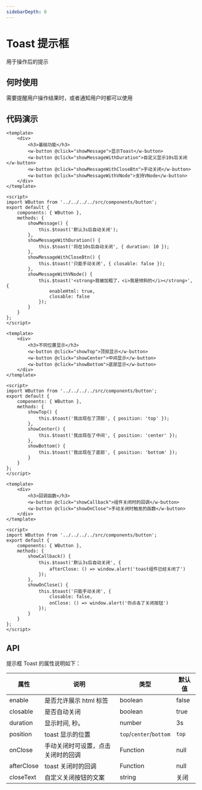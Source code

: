 ```yaml
---
sidebarDepth: 0
---
```


# Toast 提示框

用于操作后的提示

## 何时使用

需要提醒用户操作结果时，或者通知用户时都可以使用

## 代码演示

<ClientOnly>
  <toast-basic />
</ClientOnly>

```vue
<template>
	<div>
		<h3>基础功能</h3>
		<w-button @click="showMessage">显示Toast</w-button>
		<w-button @click="showMessageWithDuration">自定义显示10s后关闭</w-button>
		<w-button @click="showMessageWithCloseBtn">手动关闭</w-button>
		<w-button @click="showMessageWithVNode">支持VNode</w-button>
	</div>
</template>

<script>
import WButton from '../../../../src/components/button';
export default {
	components: { WButton },
	methods: {
		showMessage() {
			this.$toast('默认3s后自动关闭');
		},
		showMessageWithDuration() {
			this.$toast('将在10s后自动关闭', { duration: 10 });
		},
		showMessageWithCloseBtn() {
			this.$toast('只能手动关闭', { closable: false });
		},
		showMessageWithVNode() {
			this.$toast('<strong>我被加粗了，<i>我是倾斜的</i></strong>', {
				enableHtml: true,
				closable: false
			});
		}
	}
};
</script>
```

<ClientOnly>
  <toast-position />
</ClientOnly>

```vue
<template>
	<div>
		<h3>不同位置显示</h3>
		<w-button @click="showTop">顶部显示</w-button>
		<w-button @click="showCenter">中间显示</w-button>
		<w-button @click="showBottom">底部显示</w-button>
	</div>
</template>

<script>
import WButton from '../../../../src/components/button';
export default {
	components: { WButton },
	methods: {
		showTop() {
			this.$toast('我出现在了顶部', { position: 'top' });
		},
		showCenter() {
			this.$toast('我出现在了中间', { position: 'center' });
		},
		showBottom() {
			this.$toast('我出现在了底部', { position: 'bottom' });
		}
	}
};
</script>
```

<ClientOnly>
  <toast-callback />
</ClientOnly>

```vue
<template>
	<div>
		<h3>回调函数</h3>
		<w-button @click="showCallback">组件关闭时的回调</w-button>
		<w-button @click="showOnClose">手动关闭时触发的函数</w-button>
	</div>
</template>

<script>
import WButton from '../../../../src/components/button';
export default {
	components: { WButton },
	methods: {
		showCallback() {
			this.$toast('默认3s后自动关闭', {
				afterClose: () => window.alert('toast组件已经关闭了')
			});
		},
		showOnClose() {
			this.$toast('只能手动关闭', {
				closable: false,
				onClose: () => window.alert('你点击了关闭按钮')
			});
		}
	}
};
</script>
```

## API

提示框 Toast 的属性说明如下：

| 属性       | 说明                               | 类型                    | 默认值 |
| ---------- | ---------------------------------- | ----------------------- | ------ |
| enable     | 是否允许展示 html 标签             | boolean                 | false  |
| closable   | 是否自动关闭                       | boolean                 | true   |
| duration   | 显示时间, 秒。                     | number                  | 3s     |
| position   | toast 显示的位置                   | `top`/`center`/`bottom` | `top`  |
| onClose    | 手动关闭时可设置，点击关闭时的回调 | Function                | null   |
| afterClose | toast 关闭时的回调                 | Function                | null   |
| closeText  | 自定义关闭按钮的文案               | string                  | 关闭   |
